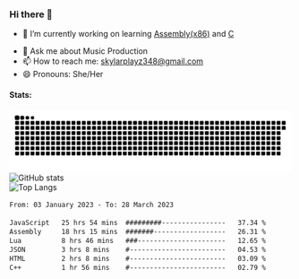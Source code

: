 ### Hi there 👋

- 🔭 I’m currently working on learning [Assembly(x86)](https://github.com/SkylarPlayz348/Assembly-Coding) and [C](https://github.com/SkylarPlayz348/C-Coding)
<!-- 🌱 I’m currently learning Assembly(x86) and C -->
- 💬 Ask me about Music Production
- 📫 How to reach me: skylarplayz348@gmail.com
- 😄 Pronouns: She/Her

#### Stats:
![Snake](https://raw.githubusercontent.com/Skylarplayz348/Skylarplayz348/snake/github-contribution-grid-snake-dark.svg)
<br>
![GitHub stats](https://github-readme-stats.vercel.app/api?username=skylarplayz348&count_private=true&show_icons=true&theme=omni)
<br>
![Top Langs](https://github-readme-stats.vercel.app/api/top-langs/?username=skylarplayz348&layout=compact&theme=omni)
<!--START_SECTION:waka-->

```text
From: 03 January 2023 - To: 28 March 2023

JavaScript   25 hrs 54 mins  #########----------------   37.34 %
Assembly     18 hrs 15 mins  #######------------------   26.31 %
Lua          8 hrs 46 mins   ###----------------------   12.65 %
JSON         3 hrs 8 mins    #------------------------   04.53 %
HTML         2 hrs 8 mins    #------------------------   03.09 %
C++          1 hr 56 mins    #------------------------   02.79 %
```

<!--END_SECTION:waka-->
